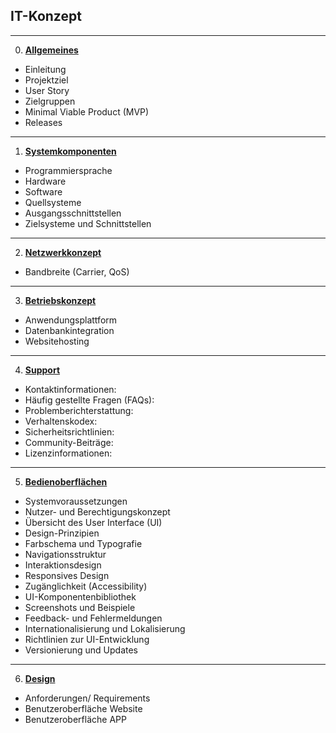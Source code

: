 ## **IT-Konzept**
<!-- blank line -->
----
<!-- blank line -->
0.   [**Allgemeines**](0_Allgemeines.md)
- Einleitung
- Projektziel
- User Story
- Zielgruppen
- Minimal Viable Product (MVP)
- Releases
----
1.   [**Systemkomponenten**](1_Systemkomponenten.md)
- Programmiersprache
- Hardware
- Software
- Quellsysteme
- Ausgangsschnittstellen
- Zielsysteme und Schnittstellen 
----
2. [**Netzwerkkonzept**](2_Netzwerkkonzept.md)
-  Bandbreite (Carrier, QoS)

----
3. [**Betriebskonzept**](3_Betriebskonzept.md)
- Anwendungsplattform
- Datenbankintegration
- Websitehosting
----
4. [**Support**](4_Support.md)
- Kontaktinformationen: 
- Häufig gestellte Fragen (FAQs): 
- Problemberichterstattung: 
- Verhaltenskodex: 
- Sicherheitsrichtlinien: 
- Community-Beiträge: 
- Lizenzinformationen: 
----
5. [**Bedienoberflächen**](5_Bedienoberflächen.md)
- Systemvoraussetzungen
- Nutzer- und Berechtigungskonzept
- Übersicht des User Interface (UI)
- Design-Prinzipien
- Farbschema und Typografie
- Navigationsstruktur
- Interaktionsdesign
- Responsives Design
- Zugänglichkeit (Accessibility)
- UI-Komponentenbibliothek 
- Screenshots und Beispiele
- Feedback- und Fehlermeldungen
- Internationalisierung und Lokalisierung
- Richtlinien zur UI-Entwicklung
- Versionierung und Updates
----
6. [**Design**](6_Design.md)
- Anforderungen/ Requirements
- Benutzeroberfläche Website
- Benutzeroberfläche APP
